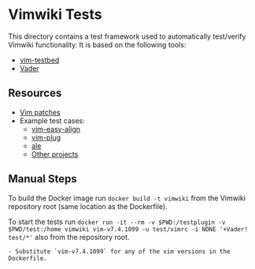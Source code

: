 # Vimwiki Tests

This directory contains a test framework used to automatically test/verify
Vimwiki functionality. It is based on the following tools:

- [vim-testbed](https://github.com/tweekmonster/vim-testbed)
- [Vader](https://github.com/junegunn/vader.vim)

## Resources

- [Vim patches](http://ftp.vim.org/pub/vim/patches/)
- Example test cases:
    - [vim-easy-align](https://github.com/junegunn/vim-easy-align/tree/master/test)
    - [vim-plug](https://github.com/junegunn/vim-plug/tree/master/test)
    - [ale](https://github.com/w0rp/ale/tree/master/test)
    - [Other projects](https://github.com/junegunn/vader.vim/wiki/Projects-using-Vader)

## Manual Steps

To build the Docker image run `docker build -t vimwiki` from the Vimwiki
repository root (same location as the Dockerfile).

To start the tests run `docker run -it --rm -v $PWD:/testplugin -v $PWD/test:/home vimwiki vim-v7.4.1099 -u test/vimrc -i NONE '+Vader! test/*'`
also from the repository root.

    - Substitute `vim-v7.4.1099` for any of the vim versions in the Dockerfile.
